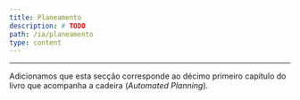 ```yaml
---
title: Planeamento
description: # TODO
path: /ia/planeamento
type: content
---
```


---

Adicionamos que esta secção corresponde ao décimo primeiro capítulo do livro que acompanha a cadeira
(_Automated Planning_).